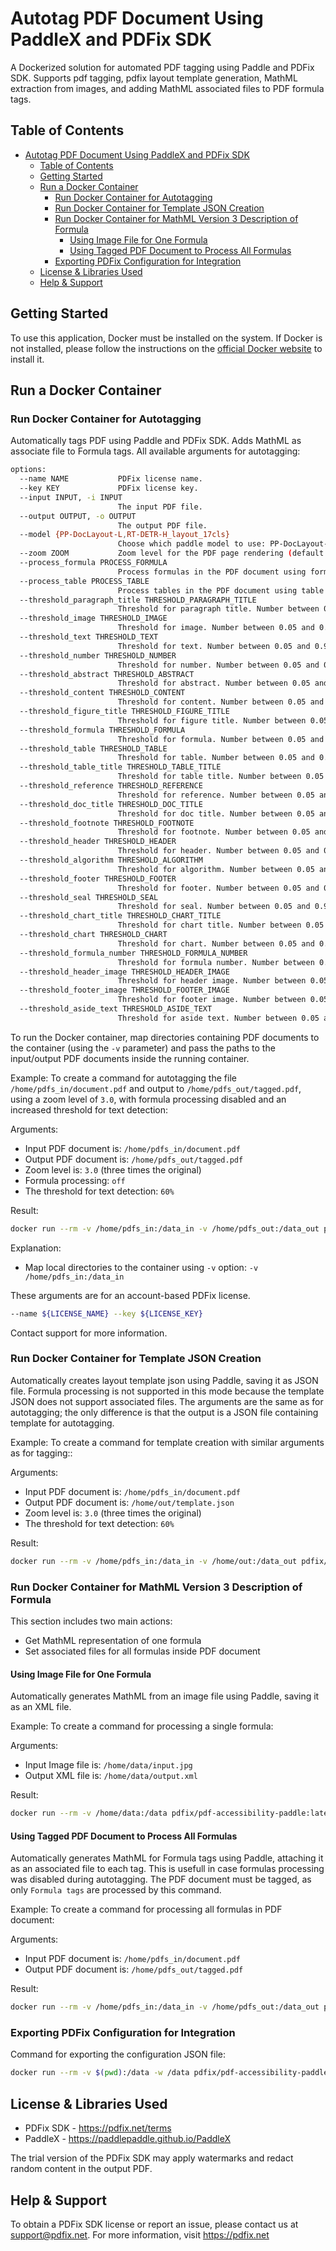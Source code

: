 # Autotag PDF Document Using PaddleX and PDFix SDK

A Dockerized solution for automated PDF tagging using Paddle and PDFix SDK. Supports pdf tagging, pdfix layout template generation, MathML extraction from images, and adding MathML associated files to PDF formula tags.

## Table of Contents

- [Autotag PDF Document Using PaddleX and PDFix SDK](#autotag-pdf-document-using-paddlex-and-pdfix-sdk)
  - [Table of Contents](#table-of-contents)
  - [Getting Started](#getting-started)
  - [Run a Docker Container ](#run-docker-container)
    - [Run Docker Container for Autotagging](#run-docker-container-for-autotagging)
    - [Run Docker Container for Template JSON Creation](#run-docker-container-for-template-json-creation)
    - [Run Docker Container for MathML Version 3 Description of Formula](#run-docker-container-for-mathml-version-three-description-of-formula)
      - [Using Image File for One Formula](#using-image-file-for-one-formula)
      - [Using Tagged PDF Document to Process All Formulas](#using-tagged-pdf-document-to-process-all-formulas)
    - [Exporting PDFix Configuration for Integration](#exporting-pdfix-configuration-for-integration)
  - [License \& Libraries Used](#license-and-libraries-used)
  - [Help \& Support](#help-and-support)


## Getting Started

To use this application, Docker must be installed on the system. If Docker is not installed, please follow the instructions on the [official Docker website](https://docs.docker.com/get-docker/) to install it.

## Run a Docker Container

### Run Docker Container for Autotagging

Automatically tags PDF using Paddle and PDFix SDK. Adds MathML as associate file to Formula tags.
All available arguments for autotagging:

```bash
options:
  --name NAME           PDFix license name.
  --key KEY             PDFix license key.
  --input INPUT, -i INPUT
                        The input PDF file.
  --output OUTPUT, -o OUTPUT
                        The output PDF file.
  --model {PP-DocLayout-L,RT-DETR-H_layout_17cls}
                        Choose which paddle model to use: PP-DocLayout-L or RT-DETR-H_layout_17cls.
  --zoom ZOOM           Zoom level for the PDF page rendering (default: 2.0).
  --process_formula PROCESS_FORMULA
                        Process formulas in the PDF document using formula model. Default is True.
  --process_table PROCESS_TABLE
                        Process tables in the PDF document using table models. Default is True.
  --threshold_paragraph_title THRESHOLD_PARAGRAPH_TITLE
                        Threshold for paragraph title. Number between 0.05 and 0.95. Default is 0.3.
  --threshold_image THRESHOLD_IMAGE
                        Threshold for image. Number between 0.05 and 0.95. Default is 0.5.
  --threshold_text THRESHOLD_TEXT
                        Threshold for text. Number between 0.05 and 0.95. Default is 0.5.
  --threshold_number THRESHOLD_NUMBER
                        Threshold for number. Number between 0.05 and 0.95. Default is 0.5.
  --threshold_abstract THRESHOLD_ABSTRACT
                        Threshold for abstract. Number between 0.05 and 0.95. Default is 0.5.
  --threshold_content THRESHOLD_CONTENT
                        Threshold for content. Number between 0.05 and 0.95. Default is 0.5.
  --threshold_figure_title THRESHOLD_FIGURE_TITLE
                        Threshold for figure title. Number between 0.05 and 0.95. Default is 0.5.
  --threshold_formula THRESHOLD_FORMULA
                        Threshold for formula. Number between 0.05 and 0.95. Default is 0.3.
  --threshold_table THRESHOLD_TABLE
                        Threshold for table. Number between 0.05 and 0.95. Default is 0.5.
  --threshold_table_title THRESHOLD_TABLE_TITLE
                        Threshold for table title. Number between 0.05 and 0.95. Default is 0.5.
  --threshold_reference THRESHOLD_REFERENCE
                        Threshold for reference. Number between 0.05 and 0.95. Default is 0.5.
  --threshold_doc_title THRESHOLD_DOC_TITLE
                        Threshold for doc title. Number between 0.05 and 0.95. Default is 0.5.
  --threshold_footnote THRESHOLD_FOOTNOTE
                        Threshold for footnote. Number between 0.05 and 0.95. Default is 0.5.
  --threshold_header THRESHOLD_HEADER
                        Threshold for header. Number between 0.05 and 0.95. Default is 0.3.
  --threshold_algorithm THRESHOLD_ALGORITHM
                        Threshold for algorithm. Number between 0.05 and 0.95. Default is 0.5.
  --threshold_footer THRESHOLD_FOOTER
                        Threshold for footer. Number between 0.05 and 0.95. Default is 0.5.
  --threshold_seal THRESHOLD_SEAL
                        Threshold for seal. Number between 0.05 and 0.95. Default is 0.3.
  --threshold_chart_title THRESHOLD_CHART_TITLE
                        Threshold for chart title. Number between 0.05 and 0.95. Default is 0.5.
  --threshold_chart THRESHOLD_CHART
                        Threshold for chart. Number between 0.05 and 0.95. Default is 0.5.
  --threshold_formula_number THRESHOLD_FORMULA_NUMBER
                        Threshold for formula number. Number between 0.05 and 0.95. Default is 0.5.
  --threshold_header_image THRESHOLD_HEADER_IMAGE
                        Threshold for header image. Number between 0.05 and 0.95. Default is 0.3.
  --threshold_footer_image THRESHOLD_FOOTER_IMAGE
                        Threshold for footer image. Number between 0.05 and 0.95. Default is 0.5.
  --threshold_aside_text THRESHOLD_ASIDE_TEXT
                        Threshold for aside text. Number between 0.05 and 0.95. Default is 0.5.
```

To run the Docker container, map directories containing PDF documents to the container (using the `-v` parameter) and pass the paths to the input/output PDF documents inside the running container.

Example:
To create a command for autotagging the file `/home/pdfs_in/document.pdf` and output to `/home/pdfs_out/tagged.pdf`, using a zoom level of `3.0`, with formula processing disabled and an increased threshold for text detection:

Arguments:
- Input PDF document is: `/home/pdfs_in/document.pdf`
- Output PDF document is: `/home/pdfs_out/tagged.pdf`
- Zoom level is: `3.0` (three times the original)
- Formula processing: `off`
- The threshold for text detection: `60%`

Result:

```bash
docker run --rm -v /home/pdfs_in:/data_in -v /home/pdfs_out:/data_out pdfix/pdf-accessibility-paddle:latest tag --name $LICENSE_NAME --key $LICENSE_KEY -i /data_in/document.pdf -o /data_out/tagged.pdf --zoom 3.0 --process_formula False --threshold_text 0.6
```

Explanation:
- Map local directories to the container using `-v` option: `-v /home/pdfs_in:/data_in`

These arguments are for an account-based PDFix license.

```bash
--name ${LICENSE_NAME} --key ${LICENSE_KEY}
```

Contact support for more information.

### Run Docker Container for Template JSON Creation

Automatically creates layout template json using Paddle, saving it as JSON file.
Formula processing is not supported in this mode because the template JSON does not support associated files.
The arguments are the same as for autotagging; the only difference is that the output is a JSON file containing template for autotagging.

Example:
To create a command for template creation with similar arguments as for tagging::

Arguments:
- Input PDF document is: `/home/pdfs_in/document.pdf`
- Output PDF document is: `/home/out/template.json`
- Zoom level is: `3.0` (three times the original)
- The threshold for text detection: `60%`

Result:

```bash
docker run --rm -v /home/pdfs_in:/data_in -v /home/out:/data_out pdfix/pdf-accessibility-paddle:latest template -i /data_in/document.pdf -o /data_out/template.json --zoom 3.0 --threshold_text 0.6
```

### Run Docker Container for MathML Version 3 Description of Formula

This section includes two main actions:
- Get MathML representation of one formula
- Set associated files for all formulas inside PDF document

#### Using Image File for One Formula

Automatically generates MathML from an image file using Paddle, saving it as an XML file.

Example:
To create a command for processing a single formula:

Arguments:
- Input Image file is: `/home/data/input.jpg`
- Output XML file is: `/home/data/output.xml`

Result:

```bash
docker run --rm -v /home/data:/data pdfix/pdf-accessibility-paddle:latest mathml -i /data/input.jpg -o /data/output.xml
```

#### Using Tagged PDF Document to Process All Formulas

Automatically generates MathML for Formula tags using Paddle, attaching it as an associated file to each tag.
This is usefull in case formulas processing was disabled during autotagging.
The PDF document must be tagged, as only `Formula tags` are processed by this command.

Example:
To create a command for processing all formulas in PDF document:

Arguments:
- Input PDF document is: `/home/pdfs_in/document.pdf`
- Output PDF document is: `/home/pdfs_out/tagged.pdf`

Result:

```bash
docker run --rm -v /home/pdfs_in:/data_in -v /home/pdfs_out:/data_out pdfix/pdf-accessibility-paddle:latest mathml --name $LICENSE_NAME --key $LICENSE_KEY -i /data_in/document.pdf -o /data_out/tagged.pdf
```

### Exporting PDFix Configuration for Integration

Command for exporting the configuration JSON file:

```bash
docker run --rm -v $(pwd):/data -w /data pdfix/pdf-accessibility-paddle:latest config -o config.json
```

## License & Libraries Used

- PDFix SDK - https://pdfix.net/terms
- PaddleX - https://paddlepaddle.github.io/PaddleX

The trial version of the PDFix SDK may apply watermarks and redact random content in the output PDF.

## Help & Support

To obtain a PDFix SDK license or report an issue, please contact us at support@pdfix.net.
For more information, visit https://pdfix.net

